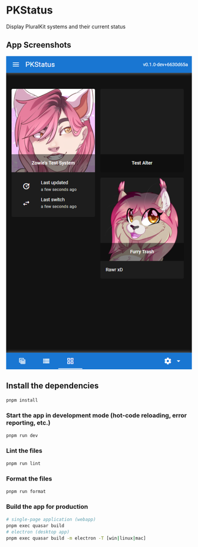 # PKStatus

Display PluralKit systems and their current status

## App Screenshots

![A screenshot of the status page](/contrib/img/screenshot1.png?raw=true)

## Install the dependencies

```bash
pnpm install
```

### Start the app in development mode (hot-code reloading, error reporting, etc.)

```bash
pnpm run dev
```

### Lint the files

```bash
pnpm run lint
```

### Format the files

```bash
pnpm run format
```

### Build the app for production

```bash
# single-page application (webapp)
pnpm exec quasar build
# electron (desktop app)
pnpm exec quasar build -m electron -T [win|linux|mac]
```
